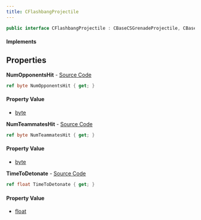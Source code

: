 ```yaml
---
title: CFlashbangProjectile
---
```


```csharp
public interface CFlashbangProjectile : CBaseCSGrenadeProjectile, CBaseGrenade, CBaseFlex, CBaseAnimGraph, CBaseModelEntity, CBaseEntity, CEntityInstance, ISchemaClass<CEntityInstance>, ISchemaClass<CBaseEntity>, ISchemaClass<CBaseModelEntity>, ISchemaClass<CBaseAnimGraph>, ISchemaClass<CBaseFlex>, ISchemaClass<CBaseGrenade>, ISchemaClass<CBaseCSGrenadeProjectile>, ISchemaClass<CFlashbangProjectile>, ISchemaField, ISchemaClass, INativeHandle
```

#### Implements

## Properties

**NumOpponentsHit** - [Source Code](https://github.com/swiftly-solution/swiftlys2/blob/master/managed/src/SwiftlyS2.Generated/Schemas/Interfaces/CFlashbangProjectile.cs#L18)

```csharp
ref byte NumOpponentsHit { get; }
```

#### Property Value

- [byte](https://learn.microsoft.com/dotnet/api/system.byte)

**NumTeammatesHit** - [Source Code](https://github.com/swiftly-solution/swiftlys2/blob/master/managed/src/SwiftlyS2.Generated/Schemas/Interfaces/CFlashbangProjectile.cs#L20)

```csharp
ref byte NumTeammatesHit { get; }
```

#### Property Value

- [byte](https://learn.microsoft.com/dotnet/api/system.byte)

**TimeToDetonate** - [Source Code](https://github.com/swiftly-solution/swiftlys2/blob/master/managed/src/SwiftlyS2.Generated/Schemas/Interfaces/CFlashbangProjectile.cs#L16)

```csharp
ref float TimeToDetonate { get; }
```

#### Property Value

- [float](https://learn.microsoft.com/dotnet/api/system.single)

